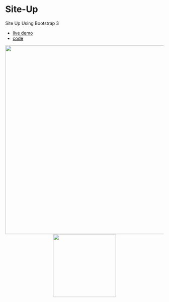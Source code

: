 # Site-Up
Site Up Using Bootstrap 3

- [live demo](https://mohamedyahia831.github.io/Site-Up/)
- [code](https://github.com/MohamedYahia831/Site-Up/blob/main/index.html)

<p align="center">
<img src="https://user-images.githubusercontent.com/97320765/209627425-9cf86156-18ca-4d97-b902-90c8740ec1b0.png" width="600px">
<img src="https://user-images.githubusercontent.com/97320765/209627407-a790c43f-221a-4c31-bd0e-7996e90f9258.png" width="200px">
<p>
